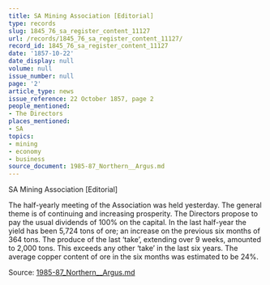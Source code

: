 ```yaml
---
title: SA Mining Association [Editorial]
type: records
slug: 1845_76_sa_register_content_11127
url: /records/1845_76_sa_register_content_11127/
record_id: 1845_76_sa_register_content_11127
date: '1857-10-22'
date_display: null
volume: null
issue_number: null
page: '2'
article_type: news
issue_reference: 22 October 1857, page 2
people_mentioned:
- The Directors
places_mentioned:
- SA
topics:
- mining
- economy
- business
source_document: 1985-87_Northern__Argus.md
---
```


SA Mining Association [Editorial]

The half-yearly meeting of the Association was held yesterday.  The general theme is of continuing and increasing prosperity.  The Directors propose to pay the usual dividends of 100% on the capital.  In the last half-year the yield has been 5,724 tons of ore; an increase on the previous six months of 364 tons.  The produce of the last ‘take’, extending over 9 weeks, amounted to 2,000 tons.  This exceeds any other ‘take’ in the last six years.  The average copper content of ore in the six months was estimated to be 24%.

Source: [1985-87_Northern__Argus.md](/downloads/markdown/1985-87_Northern__Argus.md)
